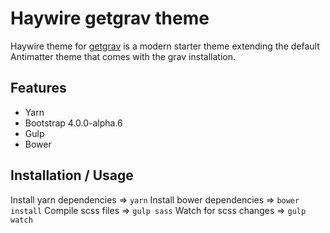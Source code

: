 # Haywire getgrav theme

Haywire theme for [getgrav](https://getgrav.org/) is a modern starter theme extending the default Antimatter theme that comes with the grav installation.

## Features

* Yarn
* Bootstrap 4.0.0-alpha.6
* Gulp
* Bower

## Installation / Usage

Install yarn dependencies => `yarn`
Install bower dependencies => `bower install`
Compile scss files => `gulp sass`
Watch for scss changes => `gulp watch`

